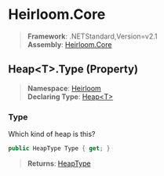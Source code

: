 # Heirloom.Core

> **Framework**: .NETStandard,Version=v2.1  
> **Assembly**: [Heirloom.Core][0]

## Heap\<T>.Type (Property)

> **Namespace**: [Heirloom][0]  
> **Declaring Type**: [Heap\<T>][1]

### Type

Which kind of heap is this?

```cs
public HeapType Type { get; }
```

> **Returns**: [HeapType][2]

[0]: ../../../Heirloom.Core.md
[1]: ../Heap[T].md
[2]: ../HeapType.md
